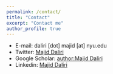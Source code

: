 ```yaml
---
permalink: /contact/
title: "Contact"
excerpt: "Contact me"
author_profile: true
---
```


* E-mail: daliri [dot] majid [at] nyu.edu
* Twitter: [Majid Daliri](https://twitter.com/daliri__majid)
* Google Scholar: [author:Majid Daliri](https://scholar.google.com/citations?user=MatRqXUAAAAJ&hl=en)
* Linkedin: [Majid Daliri](https://www.linkedin.com/in/daliri__majid)
